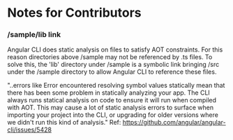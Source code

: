 # Notes for Contributors

### /sample/lib link
Angular CLI does static analysis on files to satisfy AOT constraints.
For this reason directories above /sample may not be referenced by .ts files.
To solve this, the 'lib' directory under /sample is a symbolic link bringing
/src under the /sample directory to allow Angular CLI to reference these files.

"..errors like Error encountered resolving symbol values statically mean that there has been some problem in statically analyzing your app.
 The CLI always runs statical analysis on code to ensure it will run when compiled with AOT. This may cause a lot of static analysis errors to surface when importing your project into the CLI, or upgrading for older versions where we didn't run this kind of analysis."
Ref: https://github.com/angular/angular-cli/issues/5428

